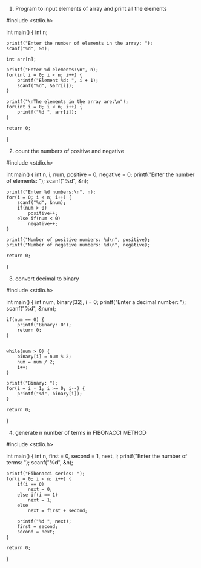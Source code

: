 1) Program to input elements of array and print all the elements


#include <stdio.h>

int main() {
    int n;

    printf("Enter the number of elements in the array: ");
    scanf("%d", &n);

    int arr[n];  

    printf("Enter %d elements:\n", n);
    for(int i = 0; i < n; i++) {
        printf("Element %d: ", i + 1);
        scanf("%d", &arr[i]);
    }

    printf("\nThe elements in the array are:\n");
    for(int i = 0; i < n; i++) {
        printf("%d ", arr[i]);
    }

    return 0;
}


2) count the numbers of positive and negative

#include <stdio.h>

int main() {
    int n, i, num, positive = 0, negative = 0;
    printf("Enter the number of elements: ");
    scanf("%d", &n);

    printf("Enter %d numbers:\n", n);
    for(i = 0; i < n; i++) {
        scanf("%d", &num);
        if(num > 0)
            positive++;
        else if(num < 0)
            negative++;
    }

    printf("Number of positive numbers: %d\n", positive);
    printf("Number of negative numbers: %d\n", negative);

    return 0;
}


3) convert decimal to binary

#include <stdio.h>

int main() {
    int num, binary[32], i = 0;
    printf("Enter a decimal number: ");
    scanf("%d", &num);

    if(num == 0) {
        printf("Binary: 0");
        return 0;
    }

    
    while(num > 0) {
        binary[i] = num % 2;
        num = num / 2;
        i++;
    }

    printf("Binary: ");
    for(i = i - 1; i >= 0; i--) {
        printf("%d", binary[i]);
    }

    return 0;
}


4) generate n number of terms in FIBONACCI METHOD

#include <stdio.h>

int main() {
    int n, first = 0, second = 1, next, i;
    printf("Enter the number of terms: ");
    scanf("%d", &n);

    printf("Fibonacci series: ");
    for(i = 0; i < n; i++) {
        if(i == 0)
            next = 0;
        else if(i == 1)
            next = 1;
        else
            next = first + second;

        printf("%d ", next);
        first = second;
        second = next;
    }

    return 0;
}

